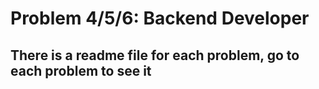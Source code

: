 # Problem 4/5/6: Backend Developer

## There is a readme file for each problem, go to each problem to see it